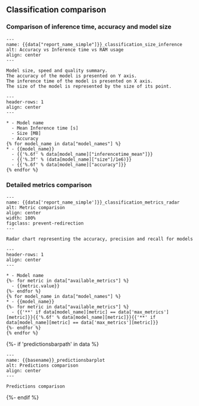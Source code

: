 ## Classification comparison

### Comparison of inference time, accuracy and model size

```{figure} {{data["bubbleplotpath"]}}
---
name: {{data["report_name_simple"]}}_classification_size_inference
alt: Accuracy vs Inference time vs RAM usage
align: center
---

Model size, speed and quality summary.
The accuracy of the model is presented on Y axis.
The inference time of the model is presented on X axis.
The size of the model is represented by the size of its point.
```
```{list-table} Comparison of model inference time, accuracy and size
---
header-rows: 1
align: center
---

* - Model name
  - Mean Inference time [s]
  - Size [MB]
  - Accuracy
{% for model_name in data["model_names"] %}
* - {{model_name}}
  - {{'%.6f' % data[model_name]["inferencetime_mean"]}}
  - {{'%.3f' % (data[model_name]["size"]/1e6)}}
  - {{'%.6f' % data[model_name]["accuracy"]}}
{% endfor %}
```

### Detailed metrics comparison

```{figure} {{data['radarchartpath']}}
---
name: {{data['report_name_simple']}}_classification_metrics_radar
alt: Metric comparison
align: center
width: 100%
figclass: prevent-redirection
---

Radar chart representing the accuracy, precision and recall for models
```

```{list-table} Summary of classification metrics for models
---
header-rows: 1
align: center
---

* - Model name
{%- for metric in data["available_metrics"] %}
  - {{metric.value}}
{%- endfor %}
{% for model_name in data["model_names"] %}
* - {{model_name}}
{%- for metric in data["available_metrics"] %}
  - {{'**' if data[model_name][metric] == data['max_metrics'][metric]}}{{'%.6f' % data[model_name][metric]}}{{'**' if data[model_name][metric] == data['max_metrics'][metric]}}
{%- endfor %}
{% endfor %}
```

{%- if 'predictionsbarpath' in data %}
```{figure} {{data["predictionsbarpath"]}}
---
name: {{basename}}_predictionsbarplot
alt: Predictions comparison
align: center
---

Predictions comparison
```
{%- endif %}



